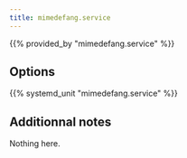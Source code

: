 ```yaml
---
title: mimedefang.service
---
```


{{% provided_by "mimedefang.service" %}}

## Options

{{% systemd_unit "mimedefang.service" %}}

## Additionnal notes

Nothing here.